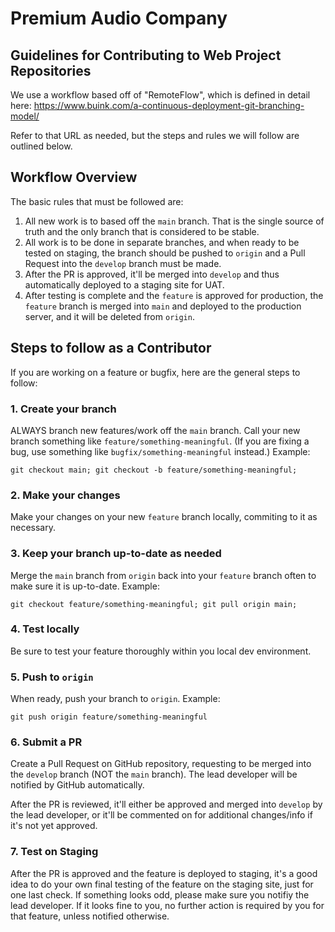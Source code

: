 # Premium Audio Company

## Guidelines for Contributing to Web Project Repositories

We use a workflow based off of "RemoteFlow", which is defined in detail here: https://www.buink.com/a-continuous-deployment-git-branching-model/

Refer to that URL as needed, but the steps and rules we will follow are outlined below.

## Workflow Overview

The basic rules that must be followed are:

1. All new work is to based off the `main` branch. That is the single source of truth and the only branch that is considered to be stable.
2. All work is to be done in separate branches, and when ready to be tested on staging, the branch should be pushed to `origin` and a Pull Request into the `develop` branch must be made.
3. After the PR is approved, it'll be merged into `develop` and thus automatically deployed to a staging site for UAT.
4. After testing is complete and the `feature` is approved for production, the `feature` branch is merged into `main` and deployed to the production server, and it will be deleted from `origin`.

## Steps to follow as a Contributor

If you are working on a feature or bugfix, here are the general steps to follow:

### 1. Create your branch

ALWAYS branch new features/work off the `main` branch. Call your new branch something like `feature/something-meaningful`. (If you are fixing a bug, use something like `bugfix/something-meaningful` instead.) Example:

```
git checkout main; git checkout -b feature/something-meaningful;
```

### 2. Make your changes

Make your changes on your new `feature` branch locally, commiting to it as necessary.

### 3. Keep your branch up-to-date as needed

Merge the `main` branch from `origin` back into your `feature` branch often to make sure it is up-to-date. Example:

```
git checkout feature/something-meaningful; git pull origin main;
```

### 4. Test locally

Be sure to test your feature thoroughly within you local dev environment.

### 5. Push to `origin`

When ready, push your branch to `origin`. Example:

```
git push origin feature/something-meaningful
```

### 6. Submit a PR

Create a Pull Request on GitHub repository, requesting to be merged into the `develop` branch (NOT the `main` branch). The lead developer will be notified by GitHub automatically.

After the PR is reviewed, it'll either be approved and merged into `develop` by the lead developer, or it'll be commented on for additional changes/info if it's not yet approved.

### 7. Test on Staging

After the PR is approved and the feature is deployed to staging, it's a good idea to do your own final testing of the feature on the staging site, just for one last check. If something looks odd, please make sure you notifiy the lead developer. If it looks fine to you, no further action is required by you for that feature, unless notified otherwise.
